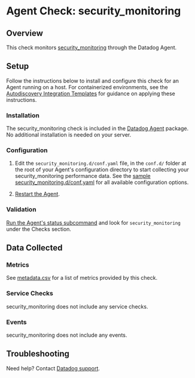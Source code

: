 # Agent Check: security_monitoring

## Overview

This check monitors [security_monitoring][1] through the Datadog Agent.

## Setup

Follow the instructions below to install and configure this check for an Agent running on a host. For containerized environments, see the [Autodiscovery Integration Templates][2] for guidance on applying these instructions.

### Installation

The security_monitoring check is included in the [Datadog Agent][2] package.
No additional installation is needed on your server.

### Configuration

1. Edit the `security_monitoring.d/conf.yaml` file, in the `conf.d/` folder at the root of your Agent's configuration directory to start collecting your security_monitoring performance data. See the [sample security_monitoring.d/conf.yaml][3] for all available configuration options.

2. [Restart the Agent][4].

### Validation

[Run the Agent's status subcommand][5] and look for `security_monitoring` under the Checks section.

## Data Collected

### Metrics

See [metadata.csv][6] for a list of metrics provided by this check.

### Service Checks

security_monitoring does not include any service checks.

### Events

security_monitoring does not include any events.

## Troubleshooting

Need help? Contact [Datadog support][7].

[1]: **LINK_TO_INTEGRATION_SITE**
[2]: https://docs.datadoghq.com/agent/kubernetes/integrations/
[3]: https://github.com/DataDog/integrations-core/blob/master/security_monitoring/datadog_checks/security_monitoring/data/conf.yaml.example
[4]: https://docs.datadoghq.com/agent/guide/agent-commands/#start-stop-and-restart-the-agent
[5]: https://docs.datadoghq.com/agent/guide/agent-commands/#agent-status-and-information
[6]: https://github.com/DataDog/integrations-core/blob/master/security_monitoring/metadata.csv
[7]: https://docs.datadoghq.com/help/
